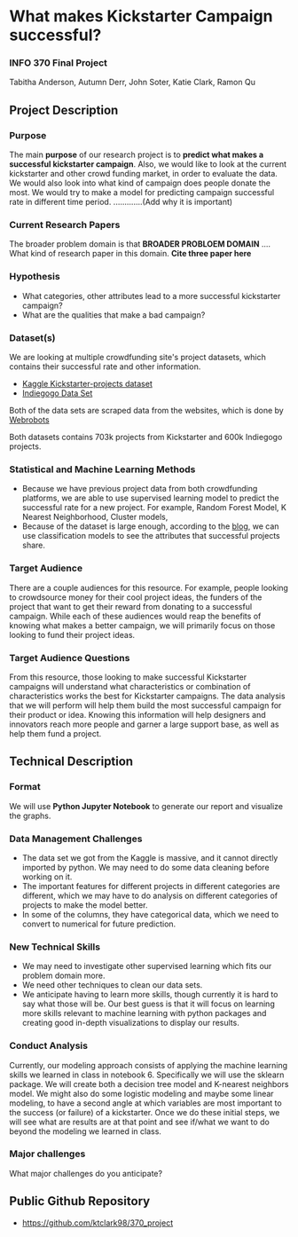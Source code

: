 # What makes Kickstarter Campaign successful?

### INFO 370 Final Project
Tabitha Anderson, Autumn Derr, John Soter, Katie Clark, Ramon Qu

## Project Description

### Purpose
The main **purpose** of our research project is to **predict what makes a successful kickstarter campaign**.
Also, we would like to look at the current kickstarter and other crowd funding market, in order to evaluate the data. We would also look into what kind of campaign does people donate the most.  We would try to make a model for predicting campaign successful rate in different time period. .............(Add why it is important)
### Current Research Papers
The broader problem domain is that **BROADER PROBLOEM DOMAIN**  ....
What kind of research paper in this domain. **Cite three paper here**

### Hypothesis
- What categories, other attributes lead to a more successful kickstarter campaign?
- What are the qualities that make a bad campaign?

### Dataset(s)
We are looking at multiple crowdfunding site's project datasets, which contains their successful rate and other information.  
- [Kaggle Kickstarter-projects dataset](https://webrobots.io/kickstarter-datasets/)
- [Indiegogo Data Set](https://webrobots.io/indiegogo-dataset/)

Both of the data sets are scraped data from the websites, which is done by [Webrobots](https://webrobots.io/)

Both datasets contains 703k projects from Kickstarter and 600k Indiegogo projects.

### Statistical and Machine Learning Methods
- Because we have previous project data from both crowdfunding platforms, we are able to use supervised learning model to predict the successful rate for a new project. For example, Random Forest Model, K Nearest Neighborhood, Cluster models,
- Because of the dataset is large enough, according to the [blog](https://www.datasciencecentral.com/profiles/blogs/which-machine-learning-algorithm-should-i-use), we can use classification models to see the attributes that successful projects share.

### Target Audience
There are a couple audiences for this resource. For example, people looking to crowdsource money for their cool project ideas, the funders of the project that want to get their reward from donating to a successful campaign. While each of these audiences would reap the benefits of knowing what makes a better campaign, we will primarily focus on those looking to fund their project ideas.

### Target Audience Questions
From this resource, those looking to make successful Kickstarter campaigns will understand what characteristics or combination of characteristics works the best for Kickstarter campaigns. The data analysis that we will perform will help them build the most successful campaign for their product or idea. Knowing this information will help designers and innovators reach more people and garner a large support base, as well as help them fund a project.


## Technical Description

### Format
 We will use **Python Jupyter Notebook** to generate our report and visualize the graphs.

### Data Management Challenges
 - The data set we got from the Kaggle is massive, and it cannot directly imported by python. We may need to do some data cleaning before working on it.
 - The important features for different projects in different categories are different, which we may have to do analysis on different categories of projects to make the model better.
 - In some of the columns, they have categorical data, which we need to convert to numerical for future prediction.

### New Technical Skills
 - We may need to investigate other supervised learning which fits our problem domain more.
 - We need other techniques to clean our data sets.
 - We anticipate having to learn more skills, though currently it is hard to say what those will be. Our best guess is that it will focus on learning more skills relevant to machine learning with python packages and creating good in-depth visualizations to display our results.

### Conduct Analysis
 Currently, our modeling approach consists of applying the machine learning skills we learned in class in notebook 6. Specifically we will use the sklearn package. We will create both a decision tree model and K-nearest neighbors model. We might also do some logistic modeling and maybe some linear modeling, to have a second angle at which variables are most important to the success (or failure) of a kickstarter. Once we do these initial steps, we will see what are results are at that point and see if/what we want to do beyond the modeling we learned in class.

### Major challenges
 What major challenges do you anticipate?


## Public Github Repository
-  https://github.com/ktclark98/370_project
